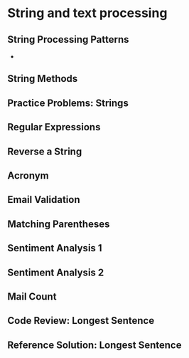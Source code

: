 # String and text processing

## 	String Processing Patterns
- 

## String Methods
## Practice Problems: Strings
## Regular Expressions

## Reverse a String
## Acronym
## Email Validation
## Matching Parentheses
## Sentiment Analysis 1
## Sentiment Analysis 2
## Mail Count
## Code Review: Longest Sentence
## Reference Solution: Longest Sentence
